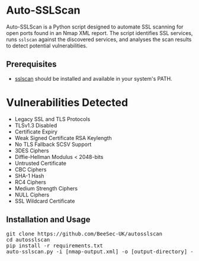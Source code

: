 # Auto-SSLScan
Auto-SSLScan is a Python script designed to automate SSL scanning for open ports found in an Nmap XML report. The script identifies SSL services, runs `sslscan` against the discovered services, and analyses the scan results to detect potential vulnerabilities.

## Prerequisites
- [sslscan](https://github.com/rbsec/sslscan) should be installed and available in your system's PATH.

# Vulnerabilities Detected
- Legacy SSL and TLS Protocols
- TLSv1.3 Disabled
- Certificate Expiry
- Weak Signed Certificate RSA Keylength
- No TLS Fallback SCSV Support
- 3DES Ciphers
- Diffie-Hellman Modulus < 2048-bits
- Untrusted Certificate
- CBC Ciphers
- SHA-1 Hash
- RC4 Ciphers
- Medium Strength Ciphers
- NULL Ciphers
- SSL Wildcard Certificate

## Installation and Usage
<pre>
git clone https://github.com/BeeSec-UK/autosslscan
cd autosslscan
pip install -r requirements.txt
auto-sslscan.py -i [nmap-output.xml] -o [output-directory] -t [num-threads]
</pre>

